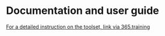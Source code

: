 # Documentation and user guide


[For a detailed instruction on the toolset, link via 365.training](https://365.training/Player/VideoPlayer/8e5e028b-bb03-4c27-bba3-8e3edda5c76e/b4b58a35-9209-eb11-a813-000d3a58ba85)


